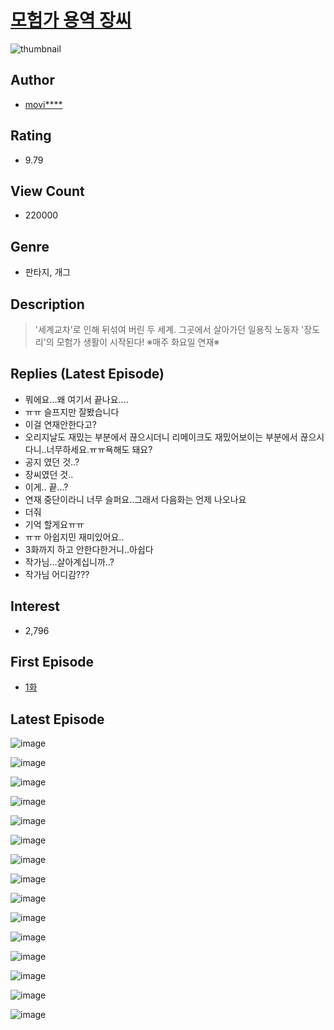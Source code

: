 # [모험가 용역 장씨](https://comic.naver.com/bestChallenge/list?titleId=773909)
![thumbnail](https://image-comic.pstatic.net/user_contents_data/challenge_comic/2021/06/01/288740/thumbnail_202x164caccc574_0f58_4968_8278_43e8553571b8_00000231.JPEG)

## Author
- [movi****](https://comic.naver.com/artistTitle?id=288740)

## Rating
- 9.79

## View Count
- 220000

## Genre
- 판타지, 개그

## Description
> '세계교차'로 인해 뒤섞여 버린 두 세계. 그곳에서 살아가던 일용직 노동자 '장도리'의 모험가 생활이 시작된다! ※매주 화요일 연재※

## Replies (Latest Episode)
- 뭐에요...왜 여기서 끝나요....
- ㅠㅠ 슬프지만 잘봤습니다
- 이걸 연재안한다고?
- 오리지날도 재밌는 부분에서 끊으시더니 리메이크도 재밌어보이는 부분에서 끊으시다니..너무하세요.ㅠㅠ욕해도 돼요?
- 공지 였던 것..?
- 장씨였던 것..
- 이게.. 끝...?
- 연재 중단이라니 너무 슬퍼요..그래서 다음화는 언제 나오나요
- 더줘
- 기억 할게요ㅠㅠ
- ㅠㅠ 아쉽지민 재미있어요..
- 3화까지 하고 안한다한거니..아쉽다
- 작가님...살아계십니까..?
- 작가님 어디감???

## Interest
- 2,796

## First Episode
- [1화](https://comic.naver.com/bestChallenge/detail?titleId=773909&no=1)

## Latest Episode
![image](https://image-comic.pstatic.net/user_contents_data/challenge_comic/2022/04/19/288740/upload_3474023954467087922.jpeg)

![image](https://image-comic.pstatic.net/user_contents_data/challenge_comic/2022/04/19/288740/upload_3906644395765739828.jpeg)

![image](https://image-comic.pstatic.net/user_contents_data/challenge_comic/2022/04/19/288740/upload_7221303621457569330.jpeg)

![image](https://image-comic.pstatic.net/user_contents_data/challenge_comic/2022/04/19/288740/upload_7306306861947565619.jpeg)

![image](https://image-comic.pstatic.net/user_contents_data/challenge_comic/2022/04/19/288740/upload_7017846708585587769.jpeg)

![image](https://image-comic.pstatic.net/user_contents_data/challenge_comic/2022/04/19/288740/upload_3630235762575161141.jpeg)

![image](https://image-comic.pstatic.net/user_contents_data/challenge_comic/2022/04/19/288740/upload_7089056567008715056.jpeg)

![image](https://image-comic.pstatic.net/user_contents_data/challenge_comic/2022/04/19/288740/upload_3616784338076001890.jpeg)

![image](https://image-comic.pstatic.net/user_contents_data/challenge_comic/2022/04/19/288740/upload_3473462120352526949.jpeg)

![image](https://image-comic.pstatic.net/user_contents_data/challenge_comic/2022/04/19/288740/upload_7075546686444155961.jpeg)

![image](https://image-comic.pstatic.net/user_contents_data/challenge_comic/2022/04/19/288740/upload_3991987191267079269.jpeg)

![image](https://image-comic.pstatic.net/user_contents_data/challenge_comic/2022/04/19/288740/upload_3689962338760405349.jpeg)

![image](https://image-comic.pstatic.net/user_contents_data/challenge_comic/2022/04/19/288740/upload_7292794786587815993.jpeg)

![image](https://image-comic.pstatic.net/user_contents_data/challenge_comic/2022/04/19/288740/upload_3690755090063450725.jpeg)

![image](https://image-comic.pstatic.net/user_contents_data/challenge_comic/2022/04/19/288740/upload_4121700989008426337.jpeg)
